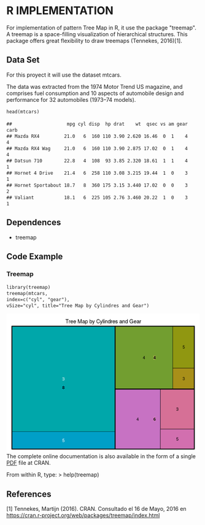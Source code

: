 R IMPLEMENTATION
================

For implementation of pattern Tree Map in R, it use the package
"treemap". A treemap is a space-filling visualization of hierarchical
structures. This package offers great flexibility to draw treemaps
(Tennekes, 2016)[1].

Data Set
--------

For this proyect it will use the dataset mtcars.

The data was extracted from the 1974 Motor Trend US magazine, and
comprises fuel consumption and 10 aspects of automobile design and
performance for 32 automobiles (1973–74 models).

    head(mtcars)

    ##                    mpg cyl disp  hp drat    wt  qsec vs am gear carb
    ## Mazda RX4         21.0   6  160 110 3.90 2.620 16.46  0  1    4    4
    ## Mazda RX4 Wag     21.0   6  160 110 3.90 2.875 17.02  0  1    4    4
    ## Datsun 710        22.8   4  108  93 3.85 2.320 18.61  1  1    4    1
    ## Hornet 4 Drive    21.4   6  258 110 3.08 3.215 19.44  1  0    3    1
    ## Hornet Sportabout 18.7   8  360 175 3.15 3.440 17.02  0  0    3    2
    ## Valiant           18.1   6  225 105 2.76 3.460 20.22  1  0    3    1

Dependences
-----------

-   treemap

Code Example
------------

### Treemap

    library(treemap)
    treemap(mtcars,
    index=c("cyl", "gear"),
    vSize="cyl", title="Tree Map by Cylindres and Gear")

![](A62Tree_MapR_files/figure-markdown_strict/unnamed-chunk-2-1.png)<!-- -->
The complete online documentation is also available in the form of a
single
[PDF](https://cran.r-project.org/web/packages/treemap/treemap.pdf) file
at CRAN.

From within R, type: &gt; help(treemap)

References
----------

[1] Tennekes, Martijn (2016). CRAN. Consultado el 16 de Mayo, 2016 en
<https://cran.r-project.org/web/packages/treemap/index.html>

